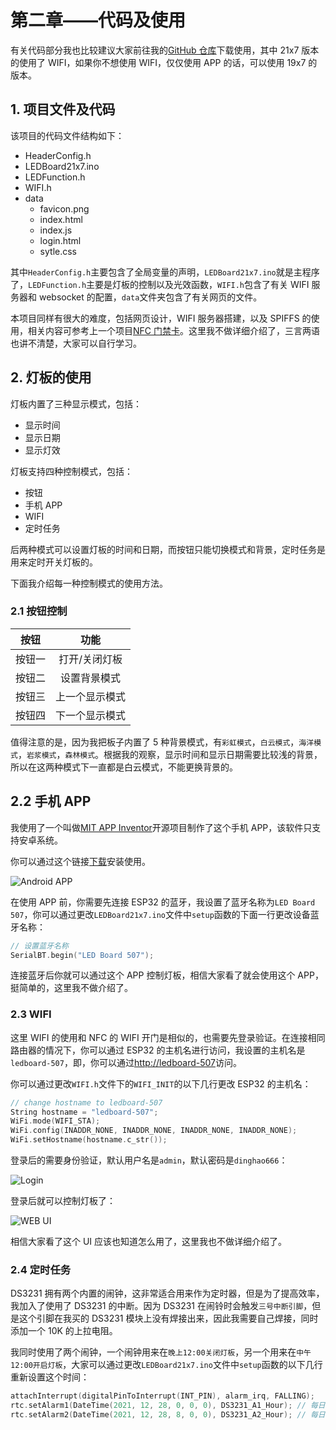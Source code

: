 # 第二章——代码及使用

有关代码部分我也比较建议大家前往我的[GitHub 仓库](https://github.com/MR-Addict/WS2812-LED-Ping-Pong-Board.git)下载使用，其中 21x7 版本的使用了 WIFI，如果你不想使用 WIFI，仅仅使用 APP 的话，可以使用 19x7 的版本。

## 1. 项目文件及代码

该项目的代码文件结构如下：

- HeaderConfig.h
- LEDBoard21x7.ino
- LEDFunction.h
- WIFI.h
- data
  - favicon.png
  - index.html
  - index.js
  - login.html
  - sytle.css

其中`HeaderConfig.h`主要包含了全局变量的声明，`LEDBoard21x7.ino`就是主程序了，`LEDFunction.h`主要是灯板的控制以及光效函数，`WIFI.h`包含了有关 WIFI 服务器和 websocket 的配置，`data`文件夹包含了有关网页的文件。

本项目同样有很大的难度，包括网页设计，WIFI 服务器搭建，以及 SPIFFS 的使用，相关内容可参考上一个项目[NFC 门禁卡](../NFC/Chapter2.md)。这里我不做详细介绍了，三言两语也讲不清楚，大家可以自行学习。

## 2. 灯板的使用

灯板内置了三种显示模式，包括：

- 显示时间
- 显示日期
- 显示灯效

灯板支持四种控制模式，包括：

- 按钮
- 手机 APP
- WIFI
- 定时任务

后两种模式可以设置灯板的时间和日期，而按钮只能切换模式和背景，定时任务是用来定时开关灯板的。

下面我介绍每一种控制模式的使用方法。

### 2.1 按钮控制

|  按钮  |      功能      |
| :----: | :------------: |
| 按钮一 | 打开/关闭灯板  |
| 按钮二 |  设置背景模式  |
| 按钮三 | 上一个显示模式 |
| 按钮四 | 下一个显示模式 |

值得注意的是，因为我把板子内置了 5 种背景模式，有`彩虹模式`，`白云模式`，`海洋模式`，`岩浆模式`，`森林模式`。根据我的观察，显示时间和显示日期需要比较浅的背景，所以在这两种模式下一直都是白云模式，不能更换背景的。

## 2.2 手机 APP

我使用了一个叫做[MIT APP Inventor](http://ai2.appinventor.mit.edu/?locale=en#5202799305818112)开源项目制作了这个手机 APP，该软件只支持安卓系统。

你可以通过这个链接[下载](software/LED-Board.apk)安装使用。

![Android APP](Images/1-6.png)

在使用 APP 前，你需要先连接 ESP32 的蓝牙，我设置了蓝牙名称为`LED Board 507`，你可以通过更改`LEDBoard21x7.ino`文件中`setup`函数的下面一行更改设备蓝牙名称：

```cpp
// 设置蓝牙名称
SerialBT.begin("LED Board 507");
```

连接蓝牙后你就可以通过这个 APP 控制灯板，相信大家看了就会使用这个 APP，挺简单的，这里我不做介绍了。

### 2.3 WIFI

这里 WIFI 的使用和 NFC 的 WIFI 开门是相似的，也需要先登录验证。在连接相同路由器的情况下，你可以通过 ESP32 的主机名进行访问，我设置的主机名是`ledboard-507`，即，你可以通过[http://ledboard-507](http://ledboard-507)访问。

你可以通过更改`WIFI.h`文件下的`WIFI_INIT`的以下几行更改 ESP32 的主机名：

```cpp
// change hostname to ledboard-507
String hostname = "ledboard-507";
WiFi.mode(WIFI_STA);
WiFi.config(INADDR_NONE, INADDR_NONE, INADDR_NONE, INADDR_NONE);
WiFi.setHostname(hostname.c_str());
```

登录后的需要身份验证，默认用户名是`admin`，默认密码是`dinghao666`：

![Login](Images/1-7.png)

登录后就可以控制灯板了：

![WEB UI](Images/1-8.png)

相信大家看了这个 UI 应该也知道怎么用了，这里我也不做详细介绍了。

### 2.4 定时任务

DS3231 拥有两个内置的闹钟，这非常适合用来作为定时器，但是为了提高效率，我加入了使用了 DS3231 的中断。因为 DS3231 在闹铃时会触发`三号中断引脚`，但是这个引脚在我买的 DS3231 模块上没有焊接出来，因此我需要自己焊接，同时添加一个 10K 的上拉电阻。

我同时使用了两个闹钟，一个闹钟用来在`晚上12:00关闭灯板`，另一个用来在`中午12:00开启灯板`，大家可以通过更改`LEDBoard21x7.ino`文件中`setup`函数的以下几行重新设置这个时间：

```cpp
attachInterrupt(digitalPinToInterrupt(INT_PIN), alarm_irq, FALLING);
rtc.setAlarm1(DateTime(2021, 12, 28, 0, 0, 0), DS3231_A1_Hour); // 每日凌晨12点关闭LED
rtc.setAlarm2(DateTime(2021, 12, 28, 8, 0, 0), DS3231_A2_Hour); // 每日早晨8点打开LED
```
